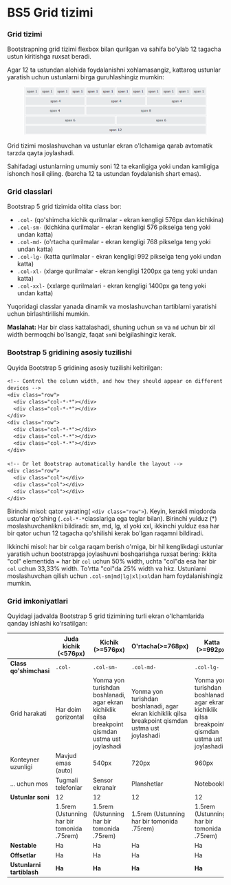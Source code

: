 # BS5 Grid tizimi

### Grid tizimi

Bootstrapning grid tizimi flexbox bilan qurilgan va sahifa bo'ylab 12 tagacha ustun kiritishga ruxsat beradi.

Agar 12 ta ustundan alohida foydalanishni xohlamasangiz, kattaroq ustunlar yaratish uchun ustunlarni birga guruhlashingiz mumkin:

<figure><img src="../../.gitbook/assets/image (560).png" alt=""><figcaption></figcaption></figure>

Grid tizimi moslashuvchan va ustunlar ekran o'lchamiga qarab avtomatik tarzda qayta joylashadi.

Sahifadagi ustunlarning umumiy soni 12 ta ekanligiga yoki undan kamligiga ishonch hosil qiling. (barcha 12 ta ustundan foydalanish shart emas).

### Grid classlari

Bootstrap 5 grid tizimida oltita class bor:

* `.col-` (qo'shimcha kichik qurilmalar - ekran kengligi 576px dan kichikina)
* `.col-sm-` (kichkina qurilmalar - ekran kengligi 576 pikselga teng yoki undan katta)
* `.col-md-` (o'rtacha qurilmalar - ekran kengligi 768 pikselga teng yoki undan katta)
* `.col-lg-` (katta qurilmalar - ekran kengligi 992 pikselga teng yoki undan katta)
* `.col-xl-` (xlarge qurilmalar - ekran kengligi 1200px ga teng yoki undan katta)
* `.col-xxl-` (xxlarge qurilmalari - ekran kengligi 1400px ga teng yoki undan katta)

Yuqoridagi classlar yanada dinamik va moslashuvchan tartiblarni yaratishi uchun birlashtirilishi mumkin.

**Maslahat:** Har bir class kattalashadi, shuning uchun `sm` va `md` uchun bir xil width bermoqchi bo'lsangiz, faqat `sm`ni belgilashingiz kerak.

### Bootstrap 5 gridining asosiy tuzilishi

Quyida Bootstrap 5 gridining asosiy tuzilishi keltirilgan:

```
<!-- Control the column width, and how they should appear on different devices -->
<div class="row">
  <div class="col-*-*"></div>
  <div class="col-*-*"></div>
</div>
<div class="row">
  <div class="col-*-*"></div>
  <div class="col-*-*"></div>
  <div class="col-*-*"></div>
</div>

<!-- Or let Bootstrap automatically handle the layout -->
<div class="row">
  <div class="col"></div>
  <div class="col"></div>
  <div class="col"></div>
</div>
```

Birinchi misol: qator yarating( `<div class="row">`). Keyin, kerakli miqdorda ustunlar qo'shing (`.col-*-*`classlariga ega teglar bilan). Birinchi yulduz (\*) moslashuvchanlikni bildiradi: sm, md, lg, xl yoki xxl, ikkinchi yulduz esa har bir qator uchun 12 tagacha qo'shilishi kerak bo'lgan raqamni bildiradi.

Ikkinchi misol: har bir `col`ga raqam berish o'rniga, bir hil kenglikdagi ustunlar yaratish uchun bootstrapga joylashuvni boshqarishga ruxsat bering: ikkita "col" elementida = har bir `col` uchun 50% width, uchta "col"da esa har bir `col` uchun 33,33% width. To'rtta "col"da  25% width va hkz. Ustunlarni moslashuvchan qilish uchun `.col-sm|md|lg|xl|xxl`dan ham foydalanishingiz mumkin.

### Grid imkoniyatlari

Quyidagi jadvalda Bootstrap 5 grid tizimining turli ekran o'lchamlarida qanday ishlashi ko'rsatilgan:

|                           | Juda kichik (<576px)                       | Kichik (>=576px)                                                                                   | O'rtacha(>=768px)                                                                                  | Katta (>=992px)                                                                                    | Juda katta (>=1200px)                                                                              | XXL (>=1400px)                                                                                     |
| ------------------------- | ------------------------------------------ | -------------------------------------------------------------------------------------------------- | -------------------------------------------------------------------------------------------------- | -------------------------------------------------------------------------------------------------- | -------------------------------------------------------------------------------------------------- | -------------------------------------------------------------------------------------------------- |
| **Class qo'shimchasi**    | `.col-`                                    | `.col-sm-`                                                                                         | `.col-md-`                                                                                         | `.col-lg-`                                                                                         | `.col-xl-`                                                                                         | `.col-xxl-`                                                                                        |
| Grid harakati             | Har doim gorizontal                        | Yonma yon turishdan boshlanadi, agar ekran kichiklik qilsa breakpoint qismdan ustma ust joylashadi | Yonma yon turishdan boshlanadi, agar ekran kichiklik qilsa breakpoint qismdan ustma ust joylashadi | Yonma yon turishdan boshlanadi, agar ekran kichiklik qilsa breakpoint qismdan ustma ust joylashadi | Yonma yon turishdan boshlanadi, agar ekran kichiklik qilsa breakpoint qismdan ustma ust joylashadi | Yonma yon turishdan boshlanadi, agar ekran kichiklik qilsa breakpoint qismdan ustma ust joylashadi |
| Konteyner uzunligi        | Mavjud emas (auto)                         | 540px                                                                                              | 720px                                                                                              | 960px                                                                                              | 1140px                                                                                             | 1320px                                                                                             |
| ... uchun mos             | Tugmali telefonlar                         | Sensor ekranalr                                                                                    | Planshetlar                                                                                        | Notebooklar                                                                                        | Notebooklar va PC-lar                                                                              | Notebooklar va PC-lar                                                                              |
| **Ustunlar soni**         | 12                                         | 12                                                                                                 | 12                                                                                                 | 12                                                                                                 | 12                                                                                                 | 12                                                                                                 |
|                           | 1.5rem (Ustunning har bir tomonida .75rem) | 1.5rem (Ustunning har bir tomonida .75rem)                                                         | 1.5rem (Ustunning har bir tomonida .75rem)                                                         | 1.5rem (Ustunning har bir tomonida .75rem)                                                         | 1.5rem (Ustunning har bir tomonida .75rem)                                                         | 1.5rem (Ustunning har bir tomonida .75rem)                                                         |
| **Nestable**              | Ha                                         | Ha                                                                                                 | Ha                                                                                                 | Ha                                                                                                 | Ha                                                                                                 | Ha                                                                                                 |
| **Offsetlar**             | Ha                                         | Ha                                                                                                 | Ha                                                                                                 | Ha                                                                                                 | Ha                                                                                                 | Ha                                                                                                 |
| **Ustunlarni tartiblash** | **Ha**                                     | **Ha**                                                                                             | **Ha**                                                                                             | **Ha**                                                                                             | **Ha**                                                                                             | **Ha**                                                                                             |
